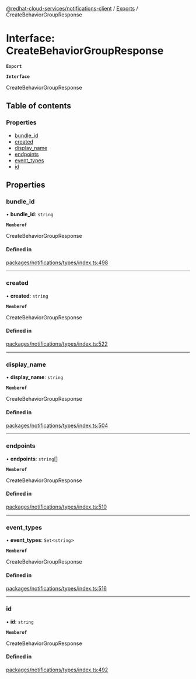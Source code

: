 [@redhat-cloud-services/notifications-client](../README.md) / [Exports](../modules.md) / CreateBehaviorGroupResponse

# Interface: CreateBehaviorGroupResponse

**`Export`**

**`Interface`**

CreateBehaviorGroupResponse

## Table of contents

### Properties

- [bundle\_id](CreateBehaviorGroupResponse.md#bundle_id)
- [created](CreateBehaviorGroupResponse.md#created)
- [display\_name](CreateBehaviorGroupResponse.md#display_name)
- [endpoints](CreateBehaviorGroupResponse.md#endpoints)
- [event\_types](CreateBehaviorGroupResponse.md#event_types)
- [id](CreateBehaviorGroupResponse.md#id)

## Properties

### bundle\_id

• **bundle\_id**: `string`

**`Memberof`**

CreateBehaviorGroupResponse

#### Defined in

[packages/notifications/types/index.ts:498](https://github.com/RedHatInsights/javascript-clients/blob/master/packages/notifications/types/index.ts#L498)

___

### created

• **created**: `string`

**`Memberof`**

CreateBehaviorGroupResponse

#### Defined in

[packages/notifications/types/index.ts:522](https://github.com/RedHatInsights/javascript-clients/blob/master/packages/notifications/types/index.ts#L522)

___

### display\_name

• **display\_name**: `string`

**`Memberof`**

CreateBehaviorGroupResponse

#### Defined in

[packages/notifications/types/index.ts:504](https://github.com/RedHatInsights/javascript-clients/blob/master/packages/notifications/types/index.ts#L504)

___

### endpoints

• **endpoints**: `string`[]

**`Memberof`**

CreateBehaviorGroupResponse

#### Defined in

[packages/notifications/types/index.ts:510](https://github.com/RedHatInsights/javascript-clients/blob/master/packages/notifications/types/index.ts#L510)

___

### event\_types

• **event\_types**: `Set`<`string`\>

**`Memberof`**

CreateBehaviorGroupResponse

#### Defined in

[packages/notifications/types/index.ts:516](https://github.com/RedHatInsights/javascript-clients/blob/master/packages/notifications/types/index.ts#L516)

___

### id

• **id**: `string`

**`Memberof`**

CreateBehaviorGroupResponse

#### Defined in

[packages/notifications/types/index.ts:492](https://github.com/RedHatInsights/javascript-clients/blob/master/packages/notifications/types/index.ts#L492)
